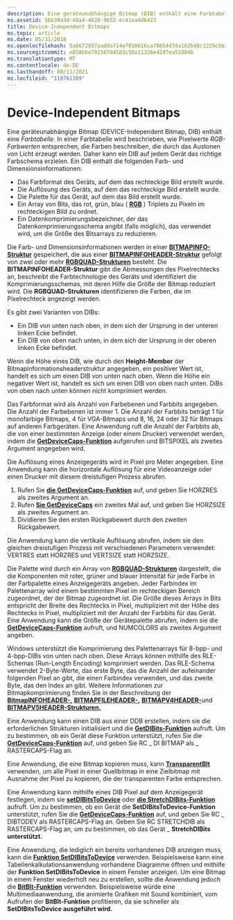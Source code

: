 ```yaml
---
description: Eine geräteunabhängige Bitmap (DIB) enthält eine Farbtabelle.
ms.assetid: 56b39a3d-48a4-4620-9652-ec41ea4d6423
title: Device-Independent Bitmaps
ms.topic: article
ms.date: 05/31/2018
ms.openlocfilehash: 5a6672857aadda714e7016616ca78654d7da102b48c1229c5b322953fc716f5b
ms.sourcegitcommit: e858bbe701567d4583c50a11326e42d7ea51804b
ms.translationtype: MT
ms.contentlocale: de-DE
ms.lasthandoff: 08/11/2021
ms.locfileid: "118761389"
---
```

# <a name="device-independent-bitmaps"></a>Device-Independent Bitmaps

Eine geräteunabhängige Bitmap (DEVICE-Independent Bitmap, DIB) enthält eine *Farbtabelle.* In einer Farbtabelle wird beschrieben, wie Pixelwerte *RGB-Farbwerten* entsprechen, die Farben beschreiben, die durch das Austonen von Licht erzeugt werden. Daher kann ein DIB auf jedem Gerät das richtige Farbschema erzielen. Ein DIB enthält die folgenden Farb- und Dimensionsinformationen:

-   Das Farbformat des Geräts, auf dem das rechteckige Bild erstellt wurde.
-   Die Auflösung des Geräts, auf dem das rechteckige Bild erstellt wurde.
-   Die Palette für das Gerät, auf dem das Bild erstellt wurde.
-   Ein Array von Bits, das rot, grün, blau ( [**RGB**](/windows/desktop/api/Wingdi/nf-wingdi-rgb) ) Triplets zu Pixeln im rechteckigen Bild zu ordnet.
-   Ein Datenkomprimierungsbezeichner, der das Datenkomprimierungsschema angibt (falls möglich), das verwendet wird, um die Größe des Bitsarrays zu reduzieren.

Die Farb- und Dimensionsinformationen werden in einer [**BITMAPINFO-Struktur**](/windows/win32/api/wingdi/ns-wingdi-bitmapinfo) gespeichert, die aus einer [**BITMAPINFOHEADER-Struktur**](/previous-versions//dd183376(v=vs.85)) gefolgt von zwei oder mehr [**RGBQUAD-Strukturen**](/windows/win32/api/wingdi/ns-wingdi-rgbquad) besteht. Die **BITMAPINFOHEADER-Struktur** gibt die Abmessungen des Pixelrechtecks an, beschreibt die Farbtechnologie des Geräts und identifiziert die Komprimierungsschemas, mit deren Hilfe die Größe der Bitmap reduziert wird. Die **RGBQUAD-Strukturen** identifizieren die Farben, die im Pixelrechteck angezeigt werden.

Es gibt zwei Varianten von DIBs:

-   Ein DIB von unten nach oben, in dem sich der Ursprung in der unteren linken Ecke befindet.
-   Ein DIB von oben nach unten, in dem sich der Ursprung in der oberen linken Ecke befindet.

Wenn die Höhe eines DIB, wie durch den **Height-Member** der Bitmapinformationsheaderstruktur angegeben, ein positiver Wert ist, handelt es sich um einen DIB von unten nach oben. Wenn die Höhe ein negativer Wert ist, handelt es sich um einen DIB von oben nach unten. DiBs von oben nach unten können nicht komprimiert werden.

Das Farbformat wird als Anzahl von Farbebenen und Farbbits angegeben. Die Anzahl der Farbebenen ist immer 1. Die Anzahl der Farbbits beträgt 1 für monofarbige Bitmaps, 4 für VGA-Bitmaps und 8, 16, 24 oder 32 für Bitmaps auf anderen Farbgeräten. Eine Anwendung ruft die Anzahl der Farbbits ab, die von einer bestimmten Anzeige (oder einem Drucker) verwendet werden, indem die [**GetDeviceCaps-Funktion**](/windows/desktop/api/Wingdi/nf-wingdi-getdevicecaps) aufgerufen und BITSPIXEL als zweites Argument angegeben wird.

Die Auflösung eines Anzeigegeräts wird in Pixel pro Meter angegeben. Eine Anwendung kann die horizontale Auflösung für eine Videoanzeige oder einen Drucker mit diesem dreistufigen Prozess abrufen.

1.  Rufen Sie [**die GetDeviceCaps-Funktion**](/windows/desktop/api/Wingdi/nf-wingdi-getdevicecaps) auf, und geben Sie HORZRES als zweites Argument an.
2.  Rufen [**Sie GetDeviceCaps**](/windows/desktop/api/Wingdi/nf-wingdi-getdevicecaps) ein zweites Mal auf, und geben Sie HORZSIZE als zweites Argument an.
3.  Dividieren Sie den ersten Rückgabewert durch den zweiten Rückgabewert.

Die Anwendung kann die vertikale Auflösung abrufen, indem sie den gleichen dreistufigen Prozess mit verschiedenen Parametern verwendet: VERTRES statt HORZRES und VERTSIZE statt HORZSIZE.

Die Palette wird durch ein Array von [**RGBQUAD-Strukturen**](/windows/win32/api/wingdi/ns-wingdi-rgbquad) dargestellt, die die Komponenten mit roter, grüner und blauer Intensität für jede Farbe in der Farbpalette eines Anzeigegeräts angeben. Jeder Farbindex im Palettenarray wird einem bestimmten Pixel im rechteckigen Bereich zugeordnet, der der Bitmap zugeordnet ist. Die Größe dieses Arrays in Bits entspricht der Breite des Rechtecks in Pixel, multipliziert mit der Höhe des Rechtecks in Pixel, multipliziert mit der Anzahl der Farbbits für das Gerät. Eine Anwendung kann die Größe der Gerätepalette abrufen, indem sie die [**GetDeviceCaps-Funktion**](/windows/desktop/api/Wingdi/nf-wingdi-getdevicecaps) aufruft, und NUMCOLORS als zweites Argument angeben.

Windows unterstützt die Komprimierung des Palettenarrays für 8-bpp- und 4-bpp-DIBs von unten nach oben. Diese Arrays können mithilfe des RLE-Schemas (Run-Length Encoding) komprimiert werden. Das RLE-Schema verwendet 2-Byte-Werte, das erste Byte, das die Anzahl der aufeinander folgenden Pixel an gibt, die einen Farbindex verwenden, und das zweite Byte, das den Index an gibt. Weitere Informationen zur Bitmapkomprimierung finden Sie in der Beschreibung der [**BitmapINFOHEADER-,**](/previous-versions//dd183376(v=vs.85)) [**BITMAPFILEHEADER-,**](/windows/win32/api/wingdi/ns-wingdi-bitmapfileheader) [**BITMAPV4HEADER-**](/windows/desktop/api/Wingdi/ns-wingdi-bitmapv4header)und [**BITMAPV5HEADER-Strukturen.**](/windows/desktop/api/Wingdi/ns-wingdi-bitmapv5header)

Eine Anwendung kann einen DIB aus einer DDB erstellen, indem sie die erforderlichen Strukturen initialisiert und die [**GetDIBits-Funktion**](/windows/desktop/api/Wingdi/nf-wingdi-getdibits) aufruft. Um zu bestimmen, ob ein Gerät diese Funktion unterstützt, rufen Sie die [**GetDeviceCaps-Funktion**](/windows/desktop/api/Wingdi/nf-wingdi-getdevicecaps) auf, und geben Sie RC \_ DI BITMAP als \_ RASTERCAPS-Flag an.

Eine Anwendung, die eine Bitmap kopieren muss, kann [**TransparentBlt**](/windows/desktop/api/WinGdi/nf-wingdi-transparentblt) verwenden, um alle Pixel in einer Quellbitmap in eine Zielbitmap mit Ausnahme der Pixel zu kopieren, die der transparenten Farbe entsprechen.

Eine Anwendung kann mithilfe eines DIB Pixel auf dem Anzeigegerät festlegen, indem sie [**setDIBitsToDevice**](/windows/desktop/api/Wingdi/nf-wingdi-setdibitstodevice) oder [**die StretchDIBits-Funktion**](/windows/desktop/api/Wingdi/nf-wingdi-stretchdibits) aufruft. Um zu bestimmen, ob ein Gerät die **SetDIBitsToDevice-Funktion** unterstützt, rufen Sie die [**GetDeviceCaps-Funktion**](/windows/desktop/api/Wingdi/nf-wingdi-getdevicecaps) auf, und geben Sie RC \_ DIBTODEV als RASTERCAPS-Flag an. Geben Sie RC STRETCHDIB als RASTERCAPS-Flag an, um zu bestimmen, ob das Gerät \_ **StretchDIBits unterstützt.**

Eine Anwendung, die lediglich ein bereits vorhandenes DIB anzeigen muss, kann die [**Funktion SetDIBitsToDevice**](/windows/desktop/api/Wingdi/nf-wingdi-setdibitstodevice) verwenden. Beispielsweise kann eine Tabellenkalkulationsanwendung vorhandene Diagramme öffnen und mithilfe der **Funktion SetDIBitsToDevice** in einem Fenster anzeigen. Um eine Bitmap in einem Fenster wiederholt neu zu erstellen, sollte die Anwendung jedoch die [**BitBlt-Funktion**](/windows/desktop/api/Wingdi/nf-wingdi-bitblt) verwenden. Beispielsweise würde eine Multimediaanwendung, die animierte Grafiken mit Sound kombiniert, vom Aufrufen der **BitBlt-Funktion** profitieren, da sie schneller als **SetDIBitsToDevice ausgeführt wird.**

 

 
